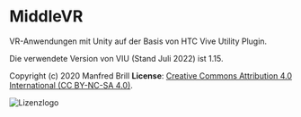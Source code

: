 # MiddleVR

VR-Anwendungen mit Unity auf der Basis von HTC Vive Utility Plugin.

Die verwendete Version von VIU (Stand Juli 2022) ist 1.15. 

Copyright (c) 2020 Manfred Brill
**License**: [Creative Commons Attribution 4.0 International (CC BY-NC-SA 4.0)](https://creativecommons.org/licenses/by-nc-sa/4.0/).  

![Lizenzlogo](https://licensebuttons.net/l/by-nc-sa/3.0/de/88x31.png)
